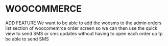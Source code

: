 # WOOCOMMERCE
ADD FEATURE 
We want to be able to add the woosms to the admin orders list section of woocomemrce order screen so we can then use the quick view to send SMS or sms updates without having to open each order up tp be able to send SMS  
